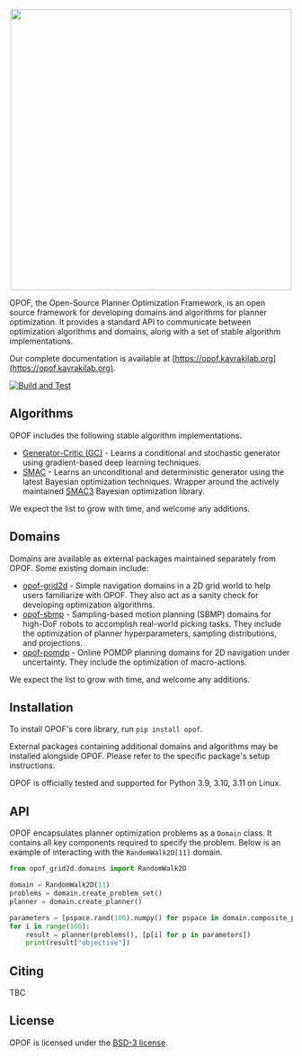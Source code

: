 <p align="center">
    <img src="https://github.com/opoframework/opof/blob/master/docs/_static/img/banner.svg?raw=true" width="500px"/>
</p>

OPOF, the Open-Source Planner Optimization Framework, is an open source framework for developing domains and algorithms for planner optimization. It provides a standard API to communicate between optimization algorithms and domains, along with a set of stable algorithm implementations. 

Our complete documentation is available at [https://opof.kavrakilab.org](https://opof.kavrakilab.org).

[![Build and Test](https://github.com/opoframework/opof/actions/workflows/build_and_test.yml/badge.svg)](https://github.com/opoframework/opof/actions/workflows/build_and_test.yml)

## Algorithms

OPOF includes the following stable algorithm implementations. 

* [Generator-Critic (GC)](https://opof.kavrakilab.org/algorithms/GC.html) - Learns a conditional and stochastic generator using gradient-based deep learning techniques.
* [SMAC](https://opof.kavrakilab.org/algorithms/SMAC.html) - Learns an unconditional and deterministic generator using the latest Bayesian optimization techniques. Wrapper around the actively maintained [SMAC3](https://github.com/automl/SMAC3) Bayesian optimization library. 

We expect the list to grow with time, and welcome any additions.

## Domains

Domains are available as external packages maintained separately from OPOF. Some existing domain include:

* [opof-grid2d](https://github.com/opoframework/opof-grid2d) - Simple navigation domains in a 2D grid world to help users familiarize with OPOF. They also act as a sanity check for developing optimization algorithms.
* [opof-sbmp](https://github.com/opoframework/opof-sbmp) - Sampling-based motion planning (SBMP) domains for high-DoF robots to accomplish real-world picking tasks. They include the optimization of planner hyperparameters, sampling distributions, and projections.
* [opof-pomdp](https://github.com/opoframework/opof-pomdp) - Online POMDP planning domains for 2D navigation under uncertainty. They include the optimization of macro-actions.

We expect the list to grow with time, and welcome any additions.

## Installation

To install OPOF's core library, run `pip install opof`.

External packages containing additional domains and algorithms may be installed alongside OPOF. Please refer to the specific package's setup instructions.

OPOF is officially tested and supported for Python 3.9, 3.10, 3.11 on Linux.

## API
OPOF encapsulates planner optimization problems as a `Domain` class. It contains all key components required to specify the problem. Below is an example of interacting with the `RandomWalk2D[11]` domain. 

```python
from opof_grid2d.domains import RandomWalk2D

domain = RandomWalk2D(11)
problems = domain.create_problem_set()
planner = domain.create_planner()

parameters = [pspace.rand(100).numpy() for pspace in domain.composite_parameter_space()]
for i in range(100):
    result = planner(problems(), [p[i] for p in parameters])
    print(result["objective"])
```

## Citing
TBC

## License

OPOF is licensed under the [BSD-3 license](https://github.com/opoframework/opof/blob/master/LICENSE.md).
